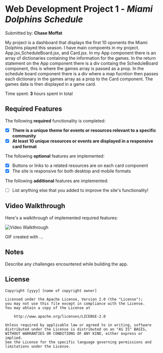 # Web Development Project 1 - *Miami Dolphins Schedule*

Submitted by: **Chase Moffat**

  My project is a dashboard that displays the first 10 oponents the Miami Dolphins played this season. I have main compoents in my project. App.jsx,ScheduleBoard.jsx, and Card.jsx. In my App component there is an array of dictionaries containing the information for the games. In the return statement on the App component there is a div containg the ScheduleBoard component, this is where the games array is passed as a prop. In the schedule board component there is a div where a map fucntion then passes each dictionary in the games array as a prop to the Card component. The games data is then displayed in a game card.

Time spent: **3** hours spent in total

## Required Features

The following **required** functionality is completed:

- [x] **There is a unique theme for events or resources relevant to a specific community**
- [x] **At least 10 unique resources or events are displayed in a responsive card format**

The following **optional** features are implemented:

- [x] Buttons or links to a related resources are on each card component
- [x] The site is responsive for both desktop and mobile formats

The following **additional** features are implemented:

* [ ] List anything else that you added to improve the site's functionality!

## Video Walkthrough

Here's a walkthrough of implemented required features:

<img src='file:///private/var/folders/qy/1sbdy9h920zbjd5jc1p9swp40000gn/T/8e86fb9065d2b675c39dfbebd9e89765/Kapture%202024-01-27%20at%2013.46.20.gif' title='Video Walkthrough' width='' alt='Video Walkthrough' />

<!-- Replace this with whatever GIF tool you used! -->
GIF created with ...  
<!-- Recommended tools:
[Kap](https://getkap.co/) for macOS
[ScreenToGif](https://www.screentogif.com/) for Windows
[peek](https://github.com/phw/peek) for Linux. -->

## Notes

Describe any challenges encountered while building the app.

## License

    Copyright [yyyy] [name of copyright owner]

    Licensed under the Apache License, Version 2.0 (the "License");
    you may not use this file except in compliance with the License.
    You may obtain a copy of the License at

        http://www.apache.org/licenses/LICENSE-2.0

    Unless required by applicable law or agreed to in writing, software
    distributed under the License is distributed on an "AS IS" BASIS,
    WITHOUT WARRANTIES OR CONDITIONS OF ANY KIND, either express or implied.
    See the License for the specific language governing permissions and
    limitations under the License.
